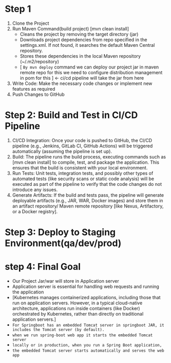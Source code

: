
# Step 1
1. Clone the Project
2. Run Maven Command(build project) [mvn clean install]
   - Cleans the project by removing the target directory (jar)
   - Downloads project dependencies from repo specified in the settings.xml. If not found, 
     it searches the default Maven Central repository.
   - Stores these dependencies in the local Maven repository (~/.m2/repository)
   - [ `By mvn deploy` command we can deploy our project jar in  maven remote repo for this we need to configure
        distribution management in pom for this ] <- ci/cd pipeline will take the jar from here
3. Write Code: Make the necessary code changes or implement new features as required
4. Push Changes to GitHub

# Step 2: Build and Test in CI/CD Pipeline
1. CI/CD Integration: Once your code is pushed to GitHub, the CI/CD pipeline 
   (e.g., Jenkins, GitLab CI, GitHub Actions) will be triggered automatically (assuming the pipeline is set up).
2. Build: The pipeline runs the build process, executing commands such as [mvn clean install] to compile,
   test, and package the application. This ensures that the build is consistent with your local environment.
3. Run Tests: Unit tests, integration tests, and possibly other types of automated tests 
   (like security scans or static code analysis) will be executed as part of the pipeline to verify that the 
    code changes do not introduce any issues.
4. Generate Artifacts: If the build and tests pass, the pipeline will generate deployable artifacts 
   (e.g., JAR, WAR, Docker images) and store them in an artifact repository/ Maven remote repository
    [like Nexus, Artifactory, or a Docker registry].

# Step 3: Deploy to Staging Environment(qa/dev/prod)

# step 4: Final Goal
* Our Project Jar/war will store in Application server
* Application server is essential for handling web requests and running the application 
* [Kubernetes manages containerized applications, including those that run on application servers. 
  However, in a typical cloud-native architecture, applications run inside containers (like Docker) 
  orchestrated by Kubernetes, rather than directly on traditional application servers.]
* `For Springboot has an embedded Tomcat server in springboot JAR, it includes the Tomcat server (by default).`
* `when we run spring-boot web app it starts the embedded Tomcat server`
* `locally or in production, when you run a Spring Boot application,`
* `the embedded Tomcat server starts automatically and serves the web app`